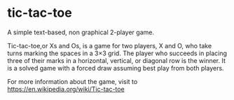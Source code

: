 # tic-tac-toe
A simple text-based, non graphical 2-player game.


Tic-tac-toe,or Xs and Os, is a game for two players, X and O, who take turns marking the spaces in a 3×3 grid. The player who succeeds in placing three of their marks in a horizontal, vertical, or diagonal row is the winner. It is a solved game with a forced draw assuming best play from both players.

For more information about the game, visit to https://en.wikipedia.org/wiki/Tic-tac-toe
